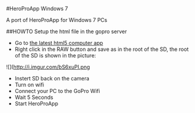 #HeroProApp Windows 7

A port of HeroProApp for Windows 7 PCs

##HOWTO Setup the html file in the gopro server

* Go to [the latest html5 computer app](https://github.com/KonradIT/HeroProApp/blob/gh-pages/HTML5App/Computer/index.html)
* Right click in the RAW button and save as in the root of the SD, the root of the SD is shown in the picture:

![](http://i.imgur.com/bS6xuPI.png
* Instert SD back on the camera
* Turn on wifi
* Connect your PC to the GoPro Wifi
* Wait 5 Seconds
* Start HeroProApp
